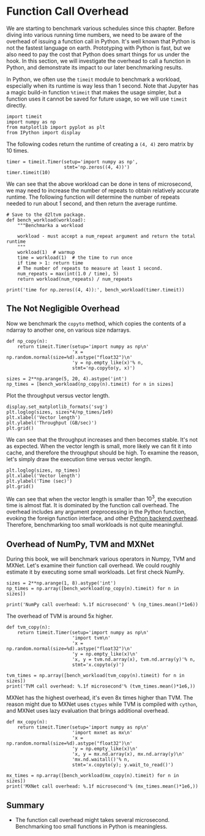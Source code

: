 # Function Call Overhead

We are starting to benchmark various schedules since this chapter. Before diving into various running time numbers, we need to be aware of the overhead of issuing a function call in Python. It's well known that Python is not the fastest language on earth. Prototyping with Python is fast, but we also need to pay the cost that Python does smart things for us under the hook. In this section, we will investigate the overhead to call a function in Python, and demonstrate its impact to our later benchmarking results. 

In Python, we often use the `timeit` module to benchmark a workload, especially when its runtime is way less than 1 second. Note that Jupyter  has a magic build-in function `%timeit` that makes the usage simpler, but a function uses it cannot be saved for future usage, so we will use `timeit` directly.

```{.python .input  n=1}
import timeit
import numpy as np
from matplotlib import pyplot as plt
from IPython import display
```

The following codes return the runtime of creating a `(4, 4)` zero matrix by 10 times.  

```{.python .input}
timer = timeit.Timer(setup='import numpy as np',
                     stmt='np.zeros((4, 4))')
timer.timeit(10)
```

We can see that the above workload can be done in tens of microsecond, we may need to increase the number of repeats to obtain relatively accurate runtime. 
The following function will determine the number of repeats needed to run about 1 second, and then return the average runtime. 

```{.python .input}
# Save to the d2ltvm package.
def bench_workload(workload):
    """Benchmarka a workload
    
    workload - must accept a num_repeat argument and return the total runtime
    """
    workload(1)  # warmup
    time = workload(1)  # the time to run once
    if time > 1: return time
    # The number of repeats to measure at least 1 second.
    num_repeats = max(int(1.0 / time), 5)
    return workload(num_repeats) / num_repeats

print('time for np.zeros((4, 4)):', bench_workload(timer.timeit))
```

## The Not Negligible Overhead

Now we benchmark the `copyto` method, which copies the contents of a ndarray to another one, on various size ndarrays.

```{.python .input}
def np_copy(n):
    return timeit.Timer(setup='import numpy as np\n'
                        'x = np.random.normal(size=%d).astype("float32")\n'
                        'y = np.empty_like(x)'% n,
                        stmt='np.copyto(y, x)')
    
sizes = 2**np.arange(5, 20, 4).astype('int')
np_times = [bench_workload(np_copy(n).timeit) for n in sizes]
```

Plot the throughput versus vector length.

```{.python .input  n=49}
display.set_matplotlib_formats('svg')
plt.loglog(sizes, sizes*4/np_times/1e9)
plt.xlabel('Vector length')
plt.ylabel('Throughput (GB/sec)')
plt.grid()
```

We can see that the throughput increases and then becomes stable. It's not as expected. When the vector length is small, more likely we can fit it into cache, and therefore the throughput should be high. To examine the reason, let's simply draw the execution time versus vector length.

```{.python .input  n=52}
plt.loglog(sizes, np_times)
plt.xlabel('Vector length')
plt.ylabel('Time (sec)')
plt.grid()
```

We can see that when the vector length is smaller than $10^3$, the execution time is almost flat. It is dominated by the function call overhead. The overhead includes any argument preprocessing in the Python function, evoking the foreign function interface, and other [Python backend overhead](https://jakevdp.github.io/blog/2014/05/09/why-python-is-slow/). Therefore, benchmarking too small workloads is not quite meaningful. 

## Overhead of NumPy, TVM and MXNet

During this book, we will benchmark various operators in Numpy, TVM and MXNet. Let's examine their function call overhead. We could roughly estimate it by executing some small workloads. Let first check NumPy.

```{.python .input}
sizes = 2**np.arange(1, 8).astype('int')
np_times = np.array([bench_workload(np_copy(n).timeit) for n in sizes])

print('NumPy call overhead: %.1f microsecond' % (np_times.mean()*1e6))
```

The overhead of TVM is around 5x higher.

```{.python .input}
def tvm_copy(n):
    return timeit.Timer(setup='import numpy as np\n'
                        'import tvm\n'
                        'x = np.random.normal(size=%d).astype("float32")\n'
                        'y = np.empty_like(x)\n'
                        'x, y = tvm.nd.array(x), tvm.nd.array(y)'% n,
                        stmt='x.copyto(y)')

tvm_times = np.array([bench_workload(tvm_copy(n).timeit) for n in sizes])
print('TVM call overhead: %.1f microsecond'% (tvm_times.mean()*1e6,))
```

MXNet has the highest overhead, it's even 8x times higher than TVM. The reason might due to MXNet uses `ctypes` while TVM is compiled with `cython`, and MXNet uses lazy evaluation that brings additional overhead. 

```{.python .input}
def mx_copy(n):
    return timeit.Timer(setup='import numpy as np\n'
                        'import mxnet as mx\n'
                        'x = np.random.normal(size=%d).astype("float32")\n'
                        'y = np.empty_like(x)\n'
                        'x, y = mx.nd.array(x), mx.nd.array(y)\n'
                        'mx.nd.waitall()'% n,
                        stmt='x.copyto(y); y.wait_to_read()')

mx_times = np.array([bench_workload(mx_copy(n).timeit) for n in sizes])
print('MXNet call overhead: %.1f microsecond'% (mx_times.mean()*1e6,))
```

## Summary

- The function call overhead might takes several microsecond. Benchmarking too small functions in Python is meaningless.
